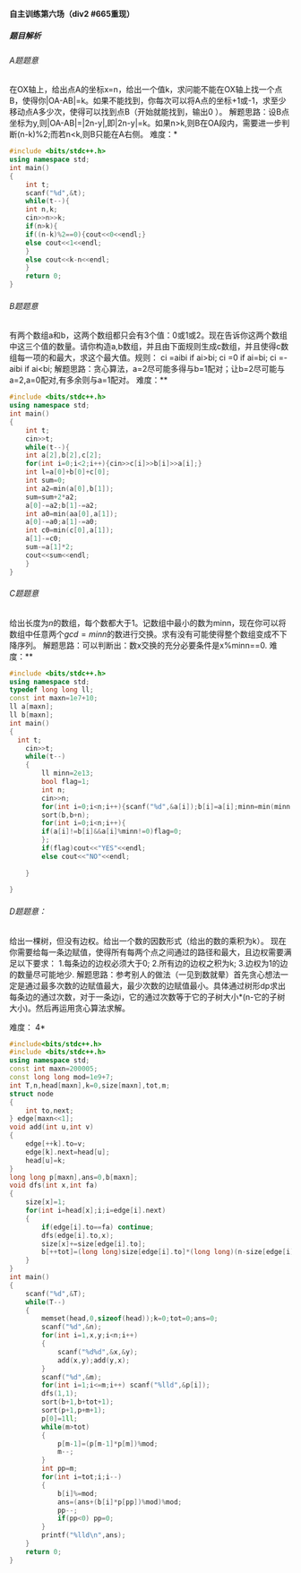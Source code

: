 #### 自主训练第六场（div2 #665重现）
##### 题目解析
###### A题题意
在OX轴上，给出点A的坐标x=n，给出一个值k，求问能不能在OX轴上找一个点B，使得你|OA-AB|=k。如果不能找到，你每次可以将A点的坐标+1或-1，求至少移动点A多少次，使得可以找到点B（开始就能找到，输出0 ）。
解题思路：设B点坐标为y,则|OA-AB|=|2n-y|,即|2n-y|=k。如果n>k,则B在OA段内，需要进一步判断(n-k)%2;而若n<k,则B只能在A右侧。
难度：*
```C++
#include <bits/stdc++.h>
using namespace std;
int main()
{
	int t;
    scanf("%d",&t);
    while(t--){
    int n,k;
    cin>>n>>k;
    if(n>k){
    if((n-k)%2==0){cout<<0<<endl;}
    else cout<<1<<endl;
    }
    else cout<<k-n<<endl;
    }
    return 0;
}
```
###### B题题意
有两个数组a和b，这两个数组都只会有3个值：0或1或2。现在告诉你这两个数组中这三个值的数量。请你构造a,b数组，并且由下面规则生成c数组，并且使得c数组每一项的和最大，求这个最大值。规则：
ci =aibi  if ai>bi;
ci =0 	  if ai=bi;
ci =-aibi if ai<bi;
解题思路：贪心算法，a=2尽可能多得与b=1配对；让b=2尽可能与a=2,a=0配对,有多余则与a=1配对。
难度：**
```C++
#include <bits/stdc++.h>
using namespace std;
int main()
{
	int t;
    cin>>t;
    while(t--){
    int a[2],b[2],c[2];
    for(int i=0;i<2;i++){cin>>c[i]>>b[i]>>a[i];}
    int l=a[0]+b[0]+c[0];
    int sum=0;
    int a2=min(a[0],b[1]);
    sum=sum+2*a2;
    a[0]-=a2;b[1]-=a2;
    int a0=min(aa[0],a[1]);
    a[0]-=a0;a[1]-=a0;
    int c0=min(c[0],a[1]);
    a[1]-=c0;
    sum-=a[1]*2;
    cout<<sum<<endl;
    }
}
```

###### C题题意
给出长度为$n$的数组，每个数都大于1。记数组中最小的数为minn，现在你可以将数组中任意两个$gcd=minn$的数进行交换。求有没有可能使得整个数组变成不下降序列。
解题思路：可以判断出：数x交换的充分必要条件是x%minn==0.
难度：**
```C++
#include <bits/stdc++.h>
using namespace std;
typedef long long ll;
const int maxn=1e7+10;
ll a[maxn];
ll b[maxn];
int main()
{
  int t;
	cin>>t;
	while(t--)
	{
		ll minn=2e13;
		bool flag=1;
	    int n;
		cin>>n;
		for(int i=0;i<n;i++){scanf("%d",&a[i]);b[i]=a[i];minn=min(minn,a[i]);};
		sort(b,b+n);
		for(int i=0;i<n;i++){
		if(a[i]!=b[i]&&a[i]%minn!=0)flag=0;
		};
		if(flag)cout<<"YES"<<endl;
		else cout<<"NO"<<endl;
		
	}
	
}
```
###### D题题意：
给出一棵树，但没有边权。给出一个数的因数形式（给出的数的乘积为k）。
现在你需要给每一条边赋值，使得所有每两个点之间通过的路径和最大，且边权需要满足以下要求：
1.每条边的边权必须大于0;
2.所有边的边权之积为k;
3.边权为1的边的数量尽可能地少.
解题思路：参考别人的做法（一见到数就晕）首先贪心想法一定是通过最多次数的边赋值最大，最少次数的边赋值最小。具体通过树形dp求出每条边的通过次数，对于一条边i，它的通过次数等于它的子树大小*(n-它的子树大小)。然后再运用贪心算法求解。

难度： 4*
```C++
#include<bits/stdc++.h>
#include <bits/stdc++.h>
using namespace std;
const int maxn=200005;
const long long mod=1e9+7;
int T,n,head[maxn],k=0,size[maxn],tot,m;
struct node
{
	int to,next;
} edge[maxn<<1];
void add(int u,int v)
{
	edge[++k].to=v;
	edge[k].next=head[u];
	head[u]=k;
}
long long p[maxn],ans=0,b[maxn];
void dfs(int x,int fa)
{
	size[x]=1;
	for(int i=head[x];i;i=edge[i].next)
	{
		if(edge[i].to==fa) continue;
		dfs(edge[i].to,x);
		size[x]+=size[edge[i].to];
		b[++tot]=(long long)size[edge[i].to]*(long long)(n-size[edge[i].to]);
	}
}
int main()
{
	scanf("%d",&T);
	while(T--)
	{
		memset(head,0,sizeof(head));k=0;tot=0;ans=0;
		scanf("%d",&n);
		for(int i=1,x,y;i<n;i++)
		{
			scanf("%d%d",&x,&y);
			add(x,y);add(y,x);
		}
		scanf("%d",&m);
		for(int i=1;i<=m;i++) scanf("%lld",&p[i]);
		dfs(1,1);
		sort(b+1,b+tot+1);
		sort(p+1,p+m+1);
		p[0]=1ll;
		while(m>tot)
		{
			p[m-1]=(p[m-1]*p[m])%mod;
			m--;
		}
		int pp=m;
		for(int i=tot;i;i--)
		{
			b[i]%=mod;
			ans=(ans+(b[i]*p[pp])%mod)%mod;
			pp--;
			if(pp<0) pp=0;
		}
		printf("%lld\n",ans);
	}
	return 0;
}
```
